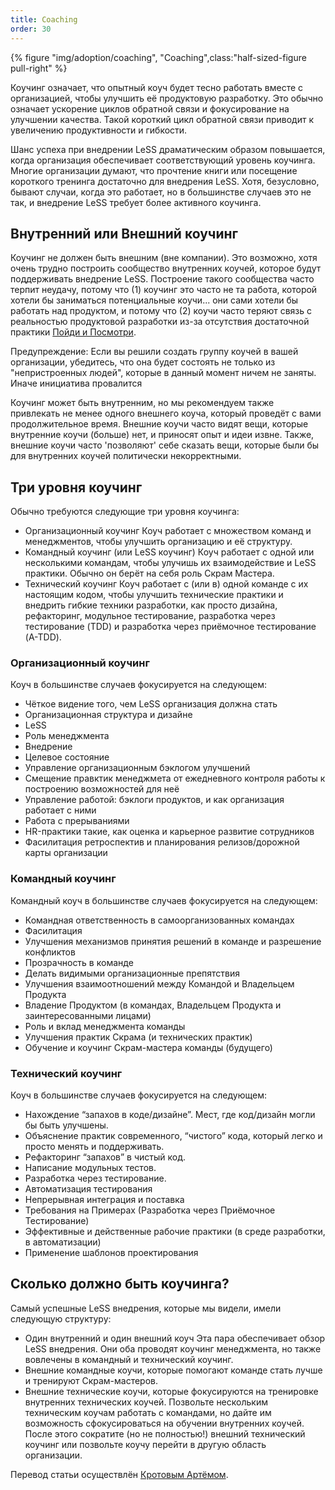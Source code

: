```yaml
---
title: Coaching
order: 30
---
```


<div>
  {% figure "img/adoption/coaching", "Coaching",class:"half-sized-figure pull-right" %}
</div>

Коучинг означает, что опытный коуч будет тесно работать вместе с организацией, чтобы улучшить её продуктовую разработку. Это обычно означает ускорение циклов обратной связи и фокусирование на улучшении качества. Такой короткий цикл обратной связи приводит к увеличению продуктивности и гибкости.

Шанс успеха при внедрении LeSS драматическим образом повышается, когда организация обеспечивает соответствующий уровень коучинга. Многие организации думают, что прочтение книги или посещение короткого тренинга достаточно для внедрения LeSS. Хотя, безусловно, бывают случаи, когда это работает, но в большинстве случаев это не так, и внедрение LeSS требует более активного коучинга.

## Внутренний или Внешний коучинг

Коучинг не должен быть внешним (вне компании). Это возможно, хотя очень трудно построить сообщество внутренних коучей, которое будут поддерживать внедрение LeSS. Построение такого сообщества часто терпит неудачу, потому что (1) коучинг это часто не та работа, которой хотели бы заниматься потенциальные коучи... они сами хотели бы работать над продуктом,  и потому что (2) коучи часто теряют связь с реальностью продуктовой разработки из-за отсутствия достаточной практики [Пойди и Посмотри](../management/go_see.html).  

Предупреждение: Если вы решили создать группу коучей в вашей организации, убедитесь, что она будет состоять не только из "непристроенных людей", которые в данный момент ничем не заняты. Иначе инициатива провалится

Коучинг может быть внутренним, но мы рекомендуем также привлекать не менее одного внешнего коуча, который проведёт с вами продолжительное время. Внешние коучи часто видят вещи, которые внутренние коучи (больше) нет, и приносят опыт и идеи извне. Также, внешние коучи часто 'позволяют' себе сказать вещи, которые были бы для внутренних коучей политически некорректными.

## Три уровня коучинг

Обычно требуются следующие три уровня коучинга:

* Организационный коучинг
  Коуч работает с множеством команд и менеджментов, чтобы улучшить организацию и её структуру.
* Командный коучинг (или LeSS коучинг)
  Коуч работает с одной или несколькими командам, чтобы улучишь их взаимодействие и LeSS практики. Обычно он берёт на себя роль Скрам Мастера.
* Технический коучинг
  Коуч работает с (или в) одной команде с их настоящим кодом, чтобы улучшить технические практики и внедрить гибкие техники разработки, как просто дизайна, рефакторинг, модульное тестирование, разработка через тестирование (TDD) и разработка через приёмочное тестирование (A-TDD).

### Организационный коучинг

Коуч в большинстве случаев фокусируется на следующем:

* Чёткое видение того, чем LeSS организация должна стать
* Организационная структура и дизайне
* LeSS
* Роль менеджмента
* Внедрение
* Целевое состояние
* Управление организационным бэклогом улучшений
* Смещение правктик менеджмета от ежедневного контроля работы к построению возможностей для неё
* Управление работой: бэклоги продуктов, и как организация работает с ними
* Работа с прерываниями
* HR-практики такие, как оценка и карьерное развитие сотрудников
* Фасилитация ретроспектив и планирования релизов/дорожной карты организации

### Командный коучинг

Командный коуч в большинстве случаев фокусируется на следующем:

* Командная ответственность в самоорганизованных командах
* Фасилитация
* Улучшения механизмов принятия решений в команде и разрешение конфликтов
* Прозрачность в команде
* Делать видимыми организационные препятствия
* Улучшения взаимоотношений между Командой и Владельцем Продукта 
* Владение Продуктом (в командах, Владельцем Продукта и заинтересованными лицами) 
* Роль и вклад менеджмента команды
* Улучшения практик Скрама (и технических практик)
* Обучение и коучинг Скрам-мастера команды (будущего)

### Технический коучинг

Коуч в большинстве случаев фокусируется на следующем:

* Нахождение “запахов в коде/дизайне”. Мест, где код/дизайн могли бы быть улучшены.
* Объяснение практик современного, “чистого” кода, который легко и просто менять и поддерживать.
* Рефакторинг “запахов” в чистый код.
* Написание модульных тестов.
* Разработка через тестирование.
* Автоматизация тестирования
* Непрерывная интеграция и поставка
* Требования на Примерах (Разработка через Приёмочное Тестирование)
* Эффективные и действенные рабочие практики (в среде разработки, в автоматизации)
* Применение шаблонов проектирования


## Сколько должно быть коучинга?

Самый успешные LeSS внедрения, которые мы видели, имели следующую структуру:

* Один внутренний и один внешний коуч
  Эта пара обеспечивает обзор LeSS внедрения. Они оба проводят коучинг менеджмента, но также вовлечены в командный и технический коучинг.
* Внешние командные коучи, которые помогают команде стать лучше и тренируют Скрам-мастеров.
* Внешние технические коучи, которые фокусируются на тренировке внутренних технических коучей.
Позвольте нескольким техническим коучам работать с командами, но дайте им возможность сфокусироваться на обучении внутренних коучей. После этого сократите (но не полностью!) внешний технический коучинг или позвольте коучу перейти в другую область организации.

Перевод статьи осуществлён [Кротовым Артёмом](https://www.facebook.com/artem.v.krotov).